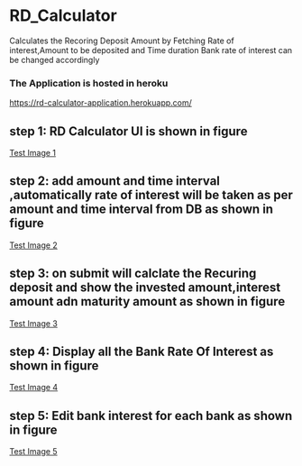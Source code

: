 # RD_Calculator
Calculates the Recoring Deposit Amount by Fetching Rate of interest,Amount to be deposited and Time duration
Bank rate of interest can be changed accordingly 

### The Application is hosted in heroku 
https://rd-calculator-application.herokuapp.com/

## step 1: RD Calculator UI is shown in figure

[Test Image 1](https://github.com/jayanthbhat/RD_Calculator/tree/master/images/1.png)

## step 2: add amount and time interval ,automatically rate of interest will be taken as per amount and time interval from DB as shown in figure

[Test Image 2](https://github.com/jayanthbhat/RD_Calculator/tree/master/images/2.png)

## step 3: on submit will calclate the Recuring deposit and show the invested amount,interest amount adn maturity amount as shown in figure

[Test Image 3](https://github.com/jayanthbhat/RD_Calculator/tree/master/images/3.png)

## step 4: Display all the Bank Rate Of Interest as shown in figure 

[Test Image 4](https://github.com/jayanthbhat/RD_Calculator/tree/master/images/4.png)

## step 5: Edit bank interest for each bank as shown in figure

[Test Image 5](https://github.com/jayanthbhat/RD_Calculator/tree/master/images/5.png)


